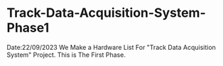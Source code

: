 # Track-Data-Acquisition-System-Phase1
Date:22/09/2023 
  We Make a Hardware List For "Track Data Acquisition System" Project. This is The First    Phase.
